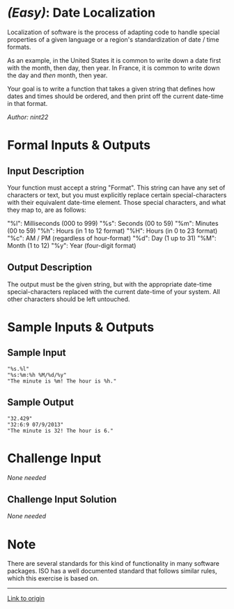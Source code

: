# [](#EasyIcon) *(Easy)*: Date Localization
Localization of software is the process of adapting code to handle special properties of a given language or a region's standardization of date / time formats.

As an example, in the United States it is common to write down a date first with the month, then day, then year. In France, it is common to write down the day and *then* month, then year.

Your goal is to write a function that takes a given string that defines how dates and times should be ordered, and then print off the current date-time in that format.

*Author: nint22*
# Formal Inputs & Outputs
## Input Description
Your function must accept a string "Format". This string can have any set of characters or text, but you must explicitly replace certain special-characters with their equivalent date-time element. Those special characters, and what they map to, are as follows:

"%l": Milliseconds (000 to 999)
"%s": Seconds (00 to 59)
"%m": Minutes (00 to 59)
"%h": Hours (in 1 to 12 format)
"%H": Hours (in 0 to 23 format)
"%c": AM / PM (regardless of hour-format)
"%d": Day (1 up to 31)
"%M": Month (1 to 12)
"%y": Year (four-digit format)
## Output Description
The output must be the given string, but with the appropriate date-time special-characters replaced with the current date-time of your system. All other characters should be left untouched.
# Sample Inputs & Outputs
## Sample Input
    "%s.%l"
    "%s:%m:%h %M/%d/%y"
    "The minute is %m! The hour is %h."
## Sample Output
    "32.429"
    "32:6:9 07/9/2013"
    "The minute is 32! The hour is 6."
# Challenge Input
*None needed*
## Challenge Input Solution
*None needed*
# Note
There are several standards for this kind of functionality in many software packages. ISO has a well documented standard that follows similar rules, which this exercise is based on.

---

[Link to origin](https://www.reddit.com/r/dailyprogrammer/16z9oj)